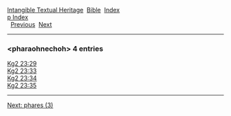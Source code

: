 [Intangible Textual Heritage](../../index)  [Bible](../index) 
[Index](index)   
[p Index](_p_)  
  [Previous](c08482)  [Next](c08484) 

------------------------------------------------------------------------

### &lt;pharaohnechoh&gt; 4 entries

[Kg2 23:29](../kjv/kg2023.htm#029)  
[Kg2 23:33](../kjv/kg2023.htm#033)  
[Kg2 23:34](../kjv/kg2023.htm#034)  
[Kg2 23:35](../kjv/kg2023.htm#035)  

------------------------------------------------------------------------

[Next: phares (3)](c08484)
